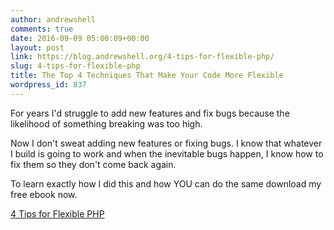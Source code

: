 ```yaml
---
author: andrewshell
comments: true
date: 2016-09-09 05:00:09+00:00
layout: post
link: https://blog.andrewshell.org/4-tips-for-flexible-php/
slug: 4-tips-for-flexible-php
title: The Top 4 Techniques That Make Your Code More Flexible
wordpress_id: 837
---
```


For years I'd struggle to add new features and fix bugs because the likelihood of something breaking was too high.

Now I don't sweat adding new features or fixing bugs. I know that whatever I build is going to work and when the inevitable bugs happen, I know how to fix them so they don't come back again.

To learn exactly how I did this and how YOU can do the same download my free ebook now.

[4 Tips for Flexible PHP](/downloads/4-tips-for-flexible-php.pdf)
